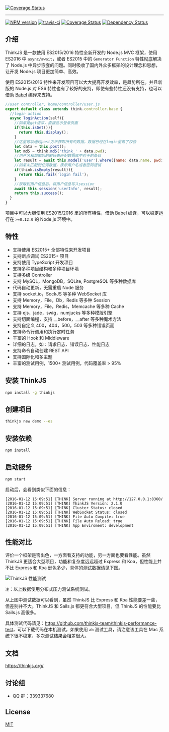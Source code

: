 [![Coverage Status](https://p.ssl.qhimg.com/d/inn/e270ec1e/logo_large.jpg)](https://thinkjs.org/)

-----

[![NPM version](https://img.shields.io/npm/v/thinkjs.svg?style=flat-square)](http://badge.fury.io/js/thinkjs)
[![travis-ci](https://img.shields.io/travis/75team/thinkjs.svg?style=flat-square)](https://travis-ci.org/75team/thinkjs)
[![Coverage Status](https://img.shields.io/coveralls/75team/thinkjs.svg?style=flat-square)](https://coveralls.io/github/75team/thinkjs)
[![Dependency Status](https://david-dm.org/75team/thinkjs.svg)](https://david-dm.org/75team/thinkjs)


## 介绍

ThinkJS 是一款使用 ES2015/2016 特性全新开发的 Node.js MVC 框架，使用 ES2016 中 `async/await`，或者 ES2015 中的 `Generator Function` 特性彻底解决了 Node.js 中异步嵌套的问题。同时吸收了国内外众多框架的设计理念和思想，让开发 Node.js 项目更加简单、高效。

使用 ES2015/2016 特性来开发项目可以大大提高开发效率，是趋势所在。并且新版的 Node.js 对 ES6 特性也有了较好的支持，即使有些特性还没有支持，也可以借助 [Babel](http://babeljs.io/) 编译来支持。


```js
//user controller, home/controller/user.js
export default class extends think.controller.base {
  //login action
  async loginAction(self){
    //如果是get请求，直接显示登录页面
    if(this.isGet()){
      return this.display();
    }
    //这里可以通过post方法获取所有的数据，数据已经在logic里做了校验
    let data = this.post();
    let md5 = think.md5('think_' + data.pwd);
    //用户名和加密后的密码去匹配数据库中对于的条目
    let result = await this.model('user').where({name: data.name, pwd: md5}).find();
    //如果未匹配到任何数据，表示用户名或者密码错误
    if(think.isEmpty(result)){
      return this.fail('login fail');
    }
    //获取到用户信息后，将用户信息写入session
    await this.session('userInfo', result);
    return this.success();
  }
}
```


项目中可以大胆使用 ES2015/2016 里的所有特性，借助 Babel 编译，可以稳定运行在 `>=0.12.0` 的 Node.js 环境中。

## 特性

* 支持使用 ES2015+ 全部特性来开发项目
* 支持断点调试 ES2015+ 项目
* 支持使用 TypeScript 开发项目
* 支持多种项目结构和多种项目环境
* 支持多级 Controller
* 支持 MySQL，MongoDB，SQLite, PostgreSQL 等多种数据库
* 代码自动更新，无需重启 Node 服务
* 支持 socket.io，SockJS 等多种 WebSocket 库
* 支持 Memory，File，Db，Redis 等多种 Session
* 支持 Memory，File，Redis，Memcache 等多种 Cache
* 支持 ejs，jade，swig，numjucks 等多种模版引擎
* 支持切面编程，支持 __before，__after 等多种魔术方法
* 支持自定义 400，404，500，503 等多种错误页面
* 支持命令行调用和执行定时任务
* 丰富的 Hook 和 Middleware
* 详细的日志，如：请求日志、错误日志、性能日志
* 支持命令自动创建 REST API
* 支持国际化和多主题
* 丰富的测试用例，1500+ 测试用例，代码覆盖率 > 95%


## 安装 ThinkJS

```sh
npm install -g thinkjs
```

## 创建项目

```sh
thinkjs new demo --es
```

## 安装依赖

```sh
npm install
```

## 启动服务

```sh
npm start
```

启动后，会看到类似下面的信息：

```text
[2016-01-12 15:09:51] [THINK] Server running at http://127.0.0.1:8360/
[2016-01-12 15:09:51] [THINK] ThinkJS Version: 2.1.0
[2016-01-12 15:09:51] [THINK] Cluster Status: closed
[2016-01-12 15:09:51] [THINK] WebSocket Status: closed
[2016-01-12 15:09:51] [THINK] File Auto Compile: true
[2016-01-12 15:09:51] [THINK] File Auto Reload: true
[2016-01-12 15:09:51] [THINK] App Enviroment: development
```

## 性能对比

评价一个框架是否出色，一方面看支持的功能，另一方面也要看性能。虽然 ThinkJS 更适合大型项目，功能和复杂度远远超过 Express 和 Koa，但性能上并不比 Express 和 Koa 逊色多少，具体的测试数据请见下图。

![ThinkJS 性能测试](https://p.ssl.qhimg.com/t018bc14974bff742de.jpg)

`注`：以上数据使用分布式压力测试系统测试。


从上图中测试数据可以看到，虽然 ThinkJS 比 Express 和 Koa 性能要差一些，但差别并不大。ThinkJS 和 Sails.js 都更符合大型项目，但 ThinkJS 的性能要比 Sails.js 高很多。

具体测试代码请见：<https://github.com/thinkjs-team/thinkjs-performance-test>，可以下载代码在本机测试，如果使用 `ab` 测试工具，请注意该工具在 Mac 系统下很不稳定，多次测试结果会相差很大。

## 文档

<https://thinkjs.org/>

## 讨论组

* QQ 群：339337680

## License

[MIT](https://github.com/75team/thinkjs/blob/master/LICENSE)
